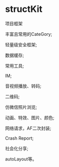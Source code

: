 # structKit
项目框架

丰富且常用的CateGory;

轻量级安全框架;

数据缓存;

常用工具;

IM;

音视频播放、转码;

二维码;

仿微信照片浏览;

动画、特效、图片、颜色;

网络请求，AF二次封装;

Crash Report;

社会化分享;

autoLayout等。
